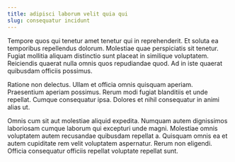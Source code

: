 ```yaml
---
title: adipisci laborum velit quia qui
slug: consequatur incidunt
---
```


Tempore quos qui tenetur amet tenetur qui in reprehenderit. Et soluta ea temporibus repellendus dolorum. Molestiae quae perspiciatis sit tenetur. Fugiat mollitia aliquam distinctio sunt placeat in similique voluptatem. Reiciendis quaerat nulla omnis quos repudiandae quod. Ad in iste quaerat quibusdam officiis possimus.

Ratione non delectus. Ullam et officia omnis quisquam aperiam. Praesentium aperiam possimus. Rerum modi fugiat blanditiis et unde repellat. Cumque consequatur ipsa. Dolores et nihil consequatur in animi alias ut.

Omnis cum sit aut molestiae aliquid expedita. Numquam autem dignissimos laboriosam cumque laborum qui excepturi unde magni. Molestiae omnis voluptatem autem recusandae quibusdam repellat a. Quisquam omnis ea et autem cupiditate rem velit voluptatem aspernatur. Rerum non eligendi. Officia consequatur officiis repellat voluptate repellat sunt.
